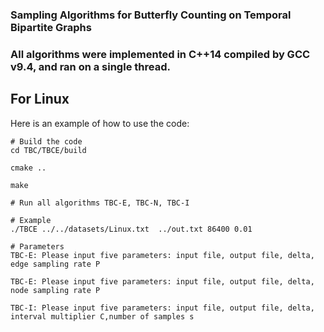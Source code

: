 ###
### Sampling Algorithms for Butterfly Counting on Temporal Bipartite Graphs
###

### All algorithms were implemented in C++14 compiled by GCC v9.4, and ran on a single thread.


## For Linux

Here is an example of how to use the code:
```
# Build the code
cd TBC/TBCE/build

cmake ..

make

# Run all algorithms TBC-E, TBC-N, TBC-I

# Example
./TBCE ../../datasets/Linux.txt  ../out.txt 86400 0.01

# Parameters
TBC-E: Please input five parameters: input file, output file, delta, edge sampling rate P

TBC-E: Please input five parameters: input file, output file, delta, node sampling rate P

TBC-I: Please input five parameters: input file, output file, delta, interval multiplier C,number of samples s



